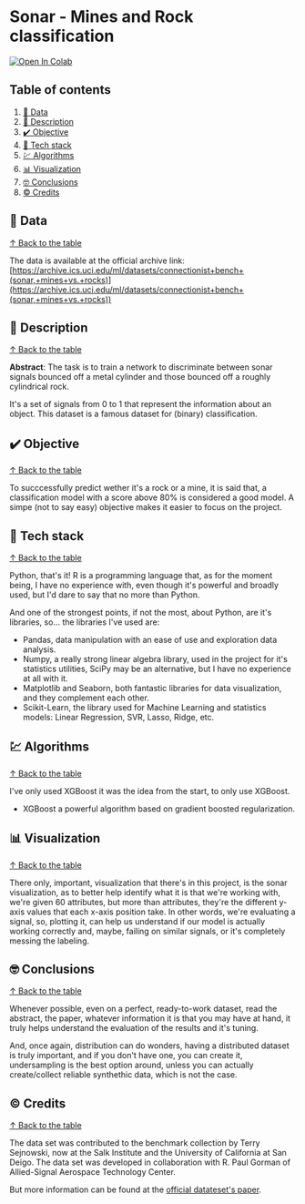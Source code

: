 # Sonar - Mines and Rock classification #

[![Open In Colab](https://colab.research.google.com/assets/colab-badge.svg)](https://colab.research.google.com/github/jofaval/sonar/blob/master/notebook.ipynb)

## Table of contents

1. [📁 Data](#-data)
1. [📓 Description](#-description)
1. [✔️ Objective](#-objective)
1. [🧱 Tech stack](#-tech-stack)
1. [💹 Algorithms](#-algorithms)
1. [📊 Visualization](#-visualization)
1. [🤓 Conclusions](#-conclusions)
1. [©️ Credits](#-credits)

## 📁 Data
[↑ Back to the table](#table-of-contents)

The data is available at the official archive link:\
[https://archive.ics.uci.edu/ml/datasets/connectionist+bench+(sonar,+mines+vs.+rocks)](https://archive.ics.uci.edu/ml/datasets/connectionist+bench+(sonar,+mines+vs.+rocks))

## 📓 Description
[↑ Back to the table](#table-of-contents)

**Abstract**: The task is to train a network to discriminate between sonar signals bounced off a metal cylinder and those bounced off a roughly cylindrical rock.

It's a set of signals from 0 to 1 that represent the information about an object. This dataset is a famous dataset for (binary) classification.

## ✔️ Objective
[↑ Back to the table](#table-of-contents)

To succcessfully predict wether it's a rock or a mine, it is said that, a classification model with a score above 80% is considered a good model. A simpe (not to say easy) objective makes it easier to focus on the project.

## 🧱 Tech stack
[↑ Back to the table](#table-of-contents)

Python, that's it! R is a programming language that, as for the moment being, I have no experience with, even though it's powerful and broadly used, but I'd dare to say that no more than Python.

And one of the strongest points, if not the most, about Python, are it's libraries, so... the libraries I've used are:

- Pandas, data manipulation with an ease of use and exploration data analysis.
- Numpy, a really strong linear algebra library, used in the project for it's statistics utilities, SciPy may be an alternative, but I have no experience at all with it.
- Matplotlib and Seaborn, both fantastic libraries for data visualization, and they complement each other.
- Scikit-Learn, the library used for Machine Learning and statistics models: Linear Regression, SVR, Lasso, Ridge, etc.

## 💹 Algorithms
[↑ Back to the table](#table-of-contents)

I've only used XGBoost it was the idea from the start, to only use XGBoost.

- XGBoost a powerful algorithm based on gradient boosted regularization.

## 📊 Visualization
[↑ Back to the table](#table-of-contents)

There only, important, visualization that there's in this project, is the sonar visualization, as to better help identify what it is that we're working with, we're given 60 attributes, but more than attributes, they're the different y-axis values that each x-axis position take. In other words, we're evaluating a signal, so, plotting it, can help us understand if our model is actually working correctly and, maybe, failing on similar signals, or it's completely messing the labeling.

## 🤓 Conclusions
[↑ Back to the table](#table-of-contents)

Whenever possible, even on a perfect, ready-to-work dataset, read the abstract, the paper, whatever information it is that you may have at hand, it truly helps understand the evaluation of the results and it's tuning.

And, once again, distribution can do wonders, having a distributed dataset is truly important, and if you don't have one, you can create it, undersampling is the best option around, unless you can actually create/collect reliable synthethic data, which is not the case.

## ©️ Credits
[↑ Back to the table](#table-of-contents)

The data set was contributed to the benchmark collection by Terry Sejnowski, now at the Salk Institute and the University of California at San Deigo. The data set was developed in collaboration with R. Paul Gorman of Allied-Signal Aerospace Technology Center.

But more information can be found at the [official datateset's paper](http://archive.ics.uci.edu/ml/datasets/connectionist+bench+(sonar,+mines+vs.+rocks)).